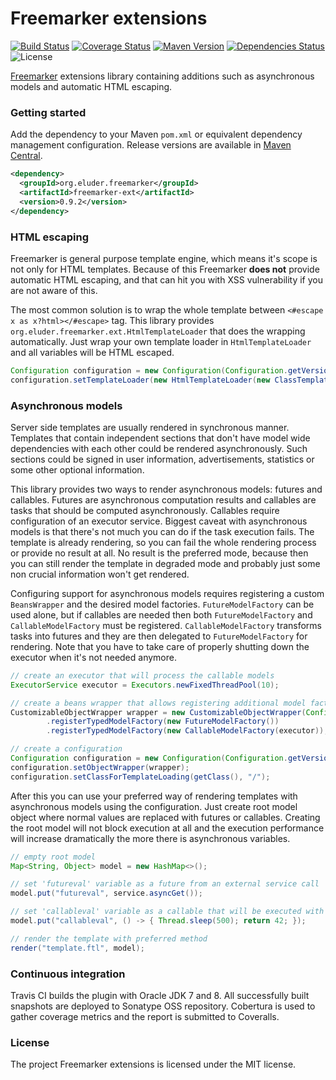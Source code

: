 Freemarker extensions
=====================

[![Build Status](https://img.shields.io/travis/trautonen/freemarker-ext.svg?style=flat-square)](https://travis-ci.org/trautonen/freemarker-ext)
[![Coverage Status](https://img.shields.io/coveralls/trautonen/freemarker-ext.svg?style=flat-square)](https://coveralls.io/github/trautonen/freemarker-ext)
[![Maven Version](https://img.shields.io/maven-central/v/org.eluder.freemarker/freemarker-ext.svg?style=flat-square)](http://search.maven.org/#search%7Cga%7C1%7Cg%3A%22org.eluder.freemarker%22%20AND%20a%3A%22freemarker-ext%22)
[![Dependencies Status](https://img.shields.io/versioneye/d/trautonen/freemarker-ext.svg?style=flat-square)](https://www.versioneye.com/java/org.eluder.freemarker:freemarker-ext)
![License](https://img.shields.io/github/license/trautonen/freemarker-ext.svg?style=flat-square)

[Freemarker](http://freemarker.org/) extensions library containing additions such as asynchronous
models and automatic HTML escaping.


### Getting started

Add the dependency to your Maven `pom.xml` or equivalent dependency management configuration.
Release versions are available in [Maven Central](http://search.maven.org/).

```xml
<dependency>
  <groupId>org.eluder.freemarker</groupId>
  <artifactId>freemarker-ext</artifactId>
  <version>0.9.2</version>
</dependency>
```


### HTML escaping

Freemarker is general purpose template engine, which means it's scope is not only for HTML
templates. Because of this Freemarker **does not** provide automatic HTML escaping, and that can
hit you with XSS vulnerability if you are not aware of this.

The most common solution is to wrap the whole template between `<#escape x as x?html></#escape>`
tag. This library provides `org.eluder.freemarker.ext.HtmlTemplateLoader` that does the wrapping
automatically. Just wrap your own template loader in `HtmlTemplateLoader` and all variables will
be HTML escaped.

```java
Configuration configuration = new Configuration(Configuration.getVersion());
configuration.setTemplateLoader(new HtmlTemplateLoader(new ClassTemplateLoader(getClass(), "/")));
```


### Asynchronous models

Server side templates are usually rendered in synchronous manner. Templates that contain
independent sections that don't have model wide dependencies with each other could be rendered
asynchronously. Such sections could be signed in user information, advertisements, statistics or
some other optional information.

This library provides two ways to render asynchronous models: futures and callables. Futures are
asynchronous computation results and callables are tasks that should be computed asynchronously.
Callables require configuration of an executor service. Biggest caveat with asynchronous models is
that there's not much you can do if the task execution fails. The template is already rendering, so
you can fail the whole rendering process or provide no result at all. No result is the preferred
mode, because then you can still render the template in degraded mode and probably just some non
crucial information won't get rendered.

Configuring support for asynchronous models requires registering a custom `BeansWrapper` and the
desired model factories. `FutureModelFactory` can be used alone, but if callables are needed then
both `FutureModelFactory` and `CallableModelFactory` must be registered. `CallableModelFactory`
transforms tasks into futures and they are then delegated to `FutureModelFactory` for rendering.
Note that you have to take care of properly shutting down the executor when it's not needed
anymore.

```java
// create an executor that will process the callable models
ExecutorService executor = Executors.newFixedThreadPool(10);

// create a beans wrapper that allows registering additional model factories
CustomizableObjectWrapper wrapper = new CustomizableObjectWrapper(Configuration.getVersion())
        .registerTypedModelFactory(new FutureModelFactory())
        .registerTypedModelFactory(new CallableModelFactory(executor));

// create a configuration
Configuration configuration = new Configuration(Configuration.getVersion());
configuration.setObjectWrapper(wrapper);
configuration.setClassForTemplateLoading(getClass(), "/");
```

After this you can use your preferred way of rendering templates with asynchronous models using
the configuration. Just create root model object where normal values are replaced with futures or
callables. Creating the root model will not block execution at all and the execution performance
will increase dramatically the more there is asynchronous variables.

```java
// empty root model
Map<String, Object> model = new HashMap<>();

// set 'futureval' variable as a future from an external service call
model.put("futureval", service.asyncGet());

// set 'callableval' variable as a callable that will be executed with the configured executor
model.put("callableval", () -> { Thread.sleep(500); return 42; });

// render the template with preferred method
render("template.ftl", model);
```


### Continuous integration

Travis CI builds the plugin with Oracle JDK 7 and 8. All successfully built snapshots are deployed
to Sonatype OSS repository. Cobertura is used to gather coverage metrics and the report is
submitted to Coveralls.


### License

The project Freemarker extensions is licensed under the MIT license.
